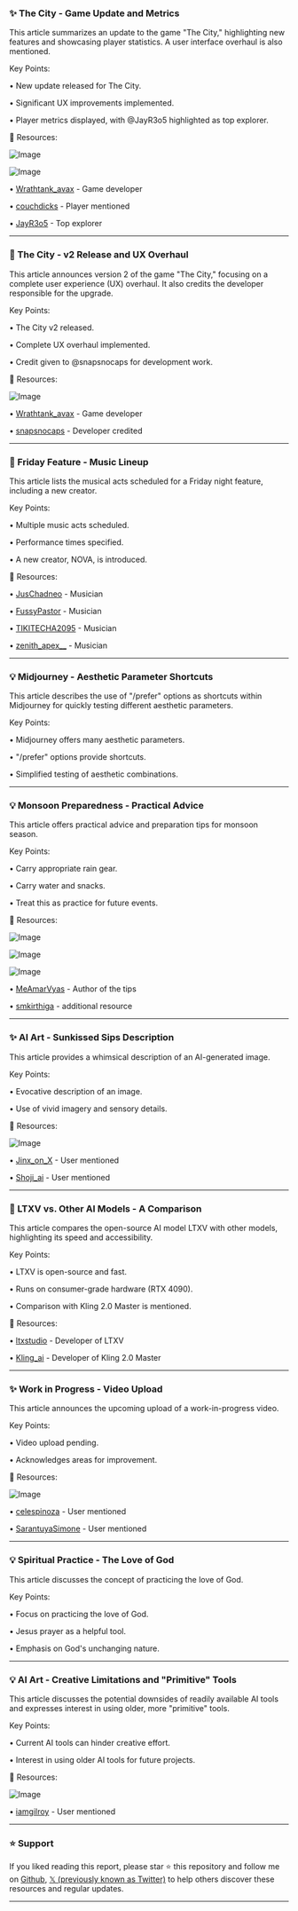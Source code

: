 ### ✨ The City - Game Update and Metrics

This article summarizes an update to the game "The City," highlighting new features and showcasing player statistics.  A user interface overhaul is also mentioned.

Key Points:

• New update released for The City.

•  Significant UX improvements implemented.

• Player metrics displayed, with @JayR3o5 highlighted as top explorer.


🔗 Resources:

![Image](https://pbs.twimg.com/media/GrHtIbOXEAAe0IW?format=jpg&name=small)

![Image](https://pbs.twimg.com/amplify_video_thumb/1923567370666143744/img/v8MtKxpSdc6Zxw4j?format=jpg&name=360x360)

• [Wrathtank_avax](https://x.com/Wrathtank_avax) - Game developer

• [couchdicks](https://x.com/couchdicks) - Player mentioned

• [JayR3o5](https://x.com/JayR3o5) - Top explorer


---
### 🚀 The City - v2 Release and UX Overhaul

This article announces version 2 of the game "The City," focusing on a complete user experience (UX) overhaul.  It also credits the developer responsible for the upgrade.

Key Points:

•  The City v2 released.

•  Complete UX overhaul implemented.

•  Credit given to @snapsnocaps for development work.


🔗 Resources:

![Image](https://pbs.twimg.com/amplify_video_thumb/1923567370666143744/img/v8MtKxpSdc6Zxw4j.jpg)

• [Wrathtank_avax](https://x.com/Wrathtank_avax) - Game developer

• [snapsnocaps](https://x.com/snapsnocaps) - Developer credited


---
### 🤖  Friday Feature - Music Lineup

This article lists the musical acts scheduled for a Friday night feature, including a new creator.

Key Points:

• Multiple music acts scheduled.

•  Performance times specified.

•  A new creator, NOVA, is introduced.


🔗 Resources:

• [JusChadneo](https://x.com/JusChadneo) - Musician

• [FussyPastor](https://x.com/FussyPastor) - Musician

• [TIKITECHA2095](https://x.com/TIKITECHA2095) - Musician

• [zenith_apex__](https://x.com/zenith_apex__) - Musician


---
### 💡 Midjourney - Aesthetic Parameter Shortcuts

This article describes the use of "/prefer" options as shortcuts within Midjourney for quickly testing different aesthetic parameters.

Key Points:

• Midjourney offers many aesthetic parameters.

• "/prefer" options provide shortcuts.

•  Simplified testing of aesthetic combinations.


---
### 💡 Monsoon Preparedness - Practical Advice

This article offers practical advice and preparation tips for monsoon season.

Key Points:

• Carry appropriate rain gear.

• Carry water and snacks.

•  Treat this as practice for future events.


🔗 Resources:

![Image](https://pbs.twimg.com/media/GrHb5j7XIAAscRf?format=jpg&name=small)

![Image](https://pbs.twimg.com/media/GrHb5kYXUAATRGQ?format=jpg&name=small)

![Image](https://pbs.twimg.com/media/GrHb5lhWYAAi3Ax?format=jpg&name=360x360)

• [MeAmarVyas](https://x.com/MeAmarVyas) - Author of the tips

• [smkirthiga](https://x.com/smkirthiga) -  additional resource


---
### ✨ AI Art - Sunkissed Sips Description

This article provides a whimsical description of an AI-generated image.

Key Points:

•  Evocative description of an image.

•  Use of vivid imagery and sensory details.


🔗 Resources:

![Image](https://pbs.twimg.com/amplify_video_thumb/1923332837140549632/img/_gAz1lEGSUv_YENv.jpg)

• [Jinx_on_X](https://x.com/Jinx_on_X) - User mentioned

• [Shoji_ai](https://x.com/Shoji_ai) - User mentioned



---
### 🤖 LTXV vs. Other AI Models - A Comparison

This article compares the open-source AI model LTXV with other models, highlighting its speed and accessibility.

Key Points:

• LTXV is open-source and fast.

• Runs on consumer-grade hardware (RTX 4090).

•  Comparison with Kling 2.0 Master is mentioned.


🔗 Resources:

• [ltxstudio](https://x.com/LTXStudio) - Developer of LTXV

• [Kling_ai](https://x.com/Kling_ai) - Developer of Kling 2.0 Master



---
### ✨ Work in Progress - Video Upload

This article announces the upcoming upload of a work-in-progress video.

Key Points:

•  Video upload pending.

•  Acknowledges areas for improvement.


🔗 Resources:

![Image](https://pbs.twimg.com/amplify_video_thumb/1923516576076066816/img/YLUyg6o7rAmowjWO.jpg)

• [celespinoza](https://x.com/celespinoza) - User mentioned

• [SarantuyaSimone](https://x.com/SarantuyaSimone) - User mentioned



---
### 💡 Spiritual Practice -  The Love of God

This article discusses the concept of practicing the love of God.

Key Points:

•  Focus on practicing the love of God.

•  Jesus prayer as a helpful tool.

•  Emphasis on God's unchanging nature.



---
### 💡 AI Art -  Creative Limitations and "Primitive" Tools

This article discusses the potential downsides of readily available AI tools and expresses interest in using older, more "primitive" tools.

Key Points:

•  Current AI tools can hinder creative effort.

•  Interest in using older AI tools for future projects.


🔗 Resources:

![Image](https://pbs.twimg.com/media/GrHGbBaWIAAvmfF?format=jpg&name=small)

• [iamgilroy](https://x.com/iamgilroy) - User mentioned


---

### ⭐️ Support

If you liked reading this report, please star ⭐️ this repository and follow me on [Github](https://github.com/Drix10), [𝕏 (previously known as Twitter)](https://x.com/DRIX_10_) to help others discover these resources and regular updates.

---